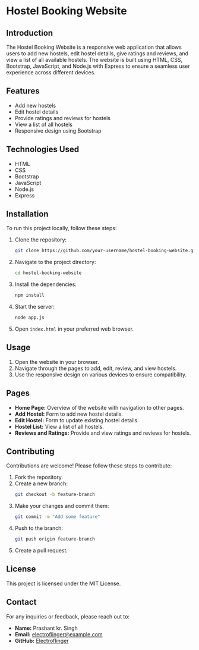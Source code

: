 # Hostel Booking Website

## Introduction
The Hostel Booking Website is a responsive web application that allows users to add new hostels, edit hostel details, give ratings and reviews, and view a list of all available hostels. The website is built using HTML, CSS, Bootstrap, JavaScript, and Node.js with Express to ensure a seamless user experience across different devices.

## Features
- Add new hostels
- Edit hostel details
- Provide ratings and reviews for hostels
- View a list of all hostels
- Responsive design using Bootstrap

## Technologies Used
- HTML
- CSS
- Bootstrap
- JavaScript
- Node.js
- Express

## Installation
To run this project locally, follow these steps:

1. Clone the repository:
    ```bash
    git clone https://github.com/your-username/hostel-booking-website.git
    ```
2. Navigate to the project directory:
    ```bash
    cd hostel-booking-website
    ```
3. Install the dependencies:
    ```bash
    npm install
    ```
4. Start the server:
    ```bash
    node app.js
    ```
5. Open `index.html` in your preferred web browser.

## Usage
1. Open the website in your browser.
2. Navigate through the pages to add, edit, review, and view hostels.
3. Use the responsive design on various devices to ensure compatibility.

## Pages
- **Home Page:** Overview of the website with navigation to other pages.
- **Add Hostel:** Form to add new hostel details.
- **Edit Hostel:** Form to update existing hostel details.
- **Hostel List:** View a list of all hostels.
- **Reviews and Ratings:** Provide and view ratings and reviews for hostels.

## Contributing
Contributions are welcome! Please follow these steps to contribute:

1. Fork the repository.
2. Create a new branch:
    ```bash
    git checkout -b feature-branch
    ```
3. Make your changes and commit them:
    ```bash
    git commit -m "Add some feature"
    ```
4. Push to the branch:
    ```bash
    git push origin feature-branch
    ```
5. Create a pull request.

## License
This project is licensed under the MIT License.

## Contact
For any inquiries or feedback, please reach out to:
- **Name:** Prashant kr. Singh
- **Email:** electroflinger@example.com
- **GitHub:** [Electroflinger](https://github.com/Electroflinger)
